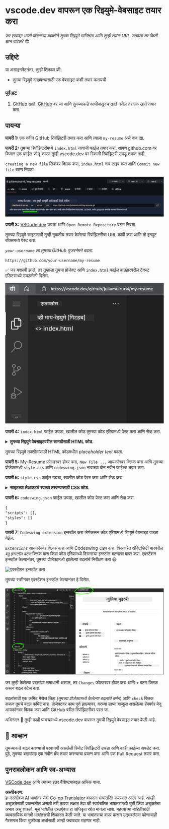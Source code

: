 <!--
CO_OP_TRANSLATOR_METADATA:
{
  "original_hash": "2fcb983b8dbadadb1bc2e97f8c12dac5",
  "translation_date": "2025-08-25T23:22:49+00:00",
  "source_file": "8-code-editor/1-using-a-code-editor/assignment.md",
  "language_code": "mr"
}
-->
# vscode.dev वापरून एक रिझ्युमे-वेबसाइट तयार करा

_जर एखाद्या भरती करणाऱ्या व्यक्तीने तुमचा रिझ्युमे मागितला आणि तुम्ही त्यांना URL पाठवला तर किती छान वाटेल?_ 😎

## उद्दिष्टे

या असाइनमेंटनंतर, तुम्ही शिकाल की:

- तुमचा रिझ्युमे दाखवण्यासाठी एक वेबसाइट कशी तयार करायची

### पूर्वअट

1. GitHub खाते. [GitHub](https://github.com/) वर जा आणि तुमच्याकडे आधीपासूनच खाते नसेल तर एक खाते तयार करा.

## पायऱ्या

**पायरी 1:** एक नवीन GitHub रिपॉझिटरी तयार करा आणि त्याला `my-resume` असे नाव द्या.

**पायरी 2:** तुमच्या रिपॉझिटरीमध्ये `index.html` नावाची फाईल तयार करा. आपण github.com वर किमान एक फाईल जोडू कारण तुम्ही vscode.dev वर रिकामी रिपॉझिटरी उघडू शकत नाही.

`creating a new file` लिंकवर क्लिक करा, `index.html` नाव टाइप करा आणि `Commit new file` बटण निवडा.

![github.com वर नवीन फाईल तयार करा](../../../../translated_images/new-file-github.com.c886796d800e8056561829a181be1382c5303da9d902d8b2dd82b68a4806e21f.mr.png)

**पायरी 3:** [VSCode.dev](https://vscode.dev) उघडा आणि `Open Remote Repository` बटण निवडा.

तुमच्या रिझ्युमे साइटसाठी तुम्ही नुकतीच तयार केलेल्या रिपॉझिटरीचा URL कॉपी करा आणि तो इनपुट बॉक्समध्ये पेस्ट करा:

_`your-username` ला तुमच्या GitHub युजरनेमने बदला._

```
https://github.com/your-username/my-resume
```

✅ जर यशस्वी झाले, तर तुम्हाला तुमचा प्रोजेक्ट आणि `index.html` फाईल ब्राउझरवरील टेक्स्ट एडिटरमध्ये उघडलेली दिसेल.

![नवीन फाईल तयार करा](../../../../translated_images/project-on-vscode.dev.e79815a9a95ee7feac72ebe5c941c91279716be37c575dbdbf2f43bea2c7d8b6.mr.png)

**पायरी 4:** `index.html` फाईल उघडा, खालील कोड तुमच्या कोड एरियामध्ये पेस्ट करा आणि सेव्ह करा.

<details>
    <summary><b>तुमच्या रिझ्युमे वेबसाइटवरील सामग्रीसाठी HTML कोड.</b></summary>
    
        <html>

            <head>
                <link href="style.css" rel="stylesheet">
                <link rel="stylesheet" href="https://cdnjs.cloudflare.com/ajax/libs/font-awesome/5.15.4/css/all.min.css">
                <title>तुमचे नाव येथे लिहा!</title>
            </head>
            <body>
                <header id="header">
                    <!-- रिझ्युमे हेडर तुमच्या नावासह -->
                    <h1>तुमचे नाव येथे लिहा!</h1>
                    <hr>
                    तुमची भूमिका!
                    <hr>
                </header>
                <main>
                    <article id="mainLeft">
                        <section>
                            <h2>संपर्क</h2>
                            <!-- संपर्क माहिती, सोशल मीडिया सहित -->
                            <p>
                                <i class="fa fa-envelope" aria-hidden="true"></i>
                                <a href="mailto:username@domain.top-level domain">तुमचा ईमेल येथे लिहा</a>
                            </p>
                            <p>
                                <i class="fab fa-github" aria-hidden="true"></i>
                                <a href="github.com/yourGitHubUsername">तुमचा युजरनेम येथे लिहा!</a>
                            </p>
                            <p>
                                <i class="fab fa-linkedin" aria-hidden="true"></i>
                                <a href="linkedin.com/yourLinkedInUsername">तुमचा युजरनेम येथे लिहा!</a>
                            </p>
                        </section>
                        <section>
                            <h2>कौशल्ये</h2>
                            <!-- तुमची कौशल्ये -->
                            <ul>
                                <li>कौशल्य 1!</li>
                                <li>कौशल्य 2!</li>
                                <li>कौशल्य 3!</li>
                                <li>कौशल्य 4!</li>
                            </ul>
                        </section>
                        <section>
                            <h2>शिक्षण</h2>
                            <!-- तुमचे शिक्षण -->
                            <h3>तुमचा कोर्स येथे लिहा!</h3>
                            <p>
                                तुमची संस्था येथे लिहा!
                            </p>
                            <p>
                                सुरुवात - समाप्ती तारीख
                            </p>
                        </section>            
                    </article>
                    <article id="mainRight">
                        <section>
                            <h2>माझ्याबद्दल</h2>
                            <!-- तुमच्याबद्दल -->
                            <p>तुमच्याबद्दल थोडक्यात लिहा!</p>
                        </section>
                        <section>
                            <h2>कामाचा अनुभव</h2>
                            <!-- तुमचा कामाचा अनुभव -->
                            <h3>नोकरीचे शीर्षक</h3>
                            <p>
                                संस्थेचे नाव येथे लिहा | सुरुवातीचा महिना – समाप्ती महिना
                            </p>
                            <ul>
                                    <li>कार्य 1 - तुम्ही काय केले ते लिहा!</li>
                                    <li>कार्य 2 - तुम्ही काय केले ते लिहा!</li>
                                    <li>तुमच्या योगदानाचा परिणाम/परिणाम लिहा</li>
                                    
                            </ul>
                            <h3>नोकरीचे शीर्षक 2</h3>
                            <p>
                                संस्थेचे नाव येथे लिहा | सुरुवातीचा महिना – समाप्ती महिना
                            </p>
                            <ul>
                                    <li>कार्य 1 - तुम्ही काय केले ते लिहा!</li>
                                    <li>कार्य 2 - तुम्ही काय केले ते लिहा!</li>
                                    <li>तुमच्या योगदानाचा परिणाम/परिणाम लिहा</li>
                                    
                            </ul>
                        </section>
                    </article>
                </main>
            </body>
        </html>
</details>

तुमच्या रिझ्युमे तपशीलांसाठी HTML कोडमधील _placeholder text_ बदला.

**पायरी 5:** My-Resume फोल्डरवर होवर करा, `New File ...` आयकॉनवर क्लिक करा आणि तुमच्या प्रोजेक्टमध्ये `style.css` आणि `codeswing.json` नावाच्या दोन नवीन फाईल्स तयार करा.

**पायरी 6:** `style.css` फाईल उघडा, खालील कोड पेस्ट करा आणि सेव्ह करा.

<details>
        <summary><b>साइटच्या लेआउटचे स्वरूप ठरवण्यासाठी CSS कोड.</b></summary>
            
            body {
                font-family: 'Segoe UI', Tahoma, Geneva, Verdana, sans-serif;
                font-size: 16px;
                max-width: 960px;
                margin: auto;
            }
            h1 {
                font-size: 3em;
                letter-spacing: .6em;
                padding-top: 1em;
                padding-bottom: 1em;
            }

            h2 {
                font-size: 1.5em;
                padding-bottom: 1em;
            }

            h3 {
                font-size: 1em;
                padding-bottom: 1em;
            }
            main { 
                display: grid;
                grid-template-columns: 40% 60%;
                margin-top: 3em;
            }
            header {
                text-align: center;
                margin: auto 2em;
            }

            section {
                margin: auto 1em 4em 2em;
            }

            i {
                margin-right: .5em;
            }

            p {
                margin: .2em auto
            }

            hr {
                border: none;
                background-color: lightgray;
                height: 1px;
            }

            h1, h2, h3 {
                font-weight: 100;
                margin-bottom: 0;
            }
            #mainLeft {
                border-right: 1px solid lightgray;
            }
            
</details>

**पायरी 6:** `codeswing.json` फाईल उघडा, खालील कोड पेस्ट करा आणि सेव्ह करा.

    {
    "scripts": [],
    "styles": []
    }

**पायरी 7:** `Codeswing extension` इन्स्टॉल करा जेणेकरून कोड एरियामध्ये रिझ्युमे वेबसाइट पाहता येईल.

_`Extensions`_ आयकॉनवर क्लिक करा आणि Codeswing टाइप करा. विस्तारित अ‍ॅक्टिव्हिटी बारवरील _ब्लू इन्स्टॉल बटण_ क्लिक करा किंवा कोड एरियामध्ये दिसणाऱ्या इन्स्टॉल बटणाचा वापर करा. एक्स्टेंशन इन्स्टॉल केल्यानंतर, तुमच्या प्रोजेक्टमध्ये झालेल्या बदलांचे निरीक्षण करा 😃

![एक्स्टेंशन इन्स्टॉल करा](../../../../8-code-editor/images/install-extension.gif)

तुमच्या स्क्रीनवर एक्स्टेंशन इन्स्टॉल केल्यानंतर हे दिसेल.

![Codeswing एक्स्टेंशन अ‍ॅक्शनमध्ये](../../../../translated_images/after-codeswing-extension-pb.0ebddddcf73b550994947a9084e35e2836c713ae13839d49628e3c764c1cfe83.mr.png)

जर तुम्ही केलेल्या बदलांवर समाधानी असाल, तर `Changes` फोल्डरवर होवर करा आणि `+` बटण क्लिक करून बदल स्टेज करा.

बदलांसाठी एक कमिट मेसेज लिहा _(तुमच्या प्रोजेक्टमध्ये केलेल्या बदलांचे वर्णन)_ आणि `check` क्लिक करून तुमचे बदल कमिट करा. प्रोजेक्टवर काम पूर्ण झाल्यावर, वरच्या डाव्या बाजूला असलेल्या हॅमबर्गर मेनू आयकॉनवर क्लिक करा आणि GitHub वरील रिपॉझिटरीवर परत जा.

अभिनंदन 🎉 तुम्ही काही पायऱ्यांमध्ये vscode.dev वापरून तुमची रिझ्युमे वेबसाइट तयार केली आहे.

## 🚀 आव्हान

तुमच्याकडे बदल करण्याची परवानगी असलेली रिमोट रिपॉझिटरी उघडा आणि काही फाईल्स अपडेट करा. पुढे, तुमच्या बदलांसह एक नवीन ब्रँच तयार करण्याचा प्रयत्न करा आणि एक Pull Request तयार करा.

## पुनरावलोकन आणि स्व-अभ्यास

[VSCode.dev](https://code.visualstudio.com/docs/editor/vscode-web?WT.mc_id=academic-0000-alfredodeza) आणि त्याच्या इतर वैशिष्ट्यांबद्दल अधिक वाचा.

**अस्वीकरण**:  
हा दस्तऐवज AI भाषांतर सेवा [Co-op Translator](https://github.com/Azure/co-op-translator) वापरून भाषांतरित करण्यात आला आहे. आम्ही अचूकतेसाठी प्रयत्नशील असलो तरी कृपया लक्षात ठेवा की स्वयंचलित भाषांतरांमध्ये त्रुटी किंवा अचूकतेचा अभाव असू शकतो. मूळ भाषेतील दस्तऐवज हा अधिकृत स्रोत मानला जावा. महत्त्वाच्या माहितीसाठी व्यावसायिक मानवी भाषांतराची शिफारस केली जाते. या भाषांतराचा वापर करून उद्भवलेल्या कोणत्याही गैरसमज किंवा चुकीच्या अर्थासाठी आम्ही जबाबदार राहणार नाही.